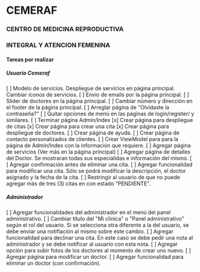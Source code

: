 ﻿# CEMERAF
### CENTRO DE MEDICINA REPRODUCTIVA 
### INTEGRAL Y ATENCION FEMENINA

#### Tareas por realizar

##### Usuario Cemeraf
[ ] Modelo de servicios. Despliegue de servicios en página principal. Cambiar íconos de servicios.
[ ] Envío de emails por la página principal.
[ ] Slider de doctores en la página principal.
[ ] Cambiar número y dirección en el footer de la página principal.
[ ] Arreglar página de "Olvidaste la contraseña?"
[ ] Quitar opciones de menú en las páginas de login/register/ y similares.
[ ] Terminar página Admin/Index
[x] Crear página para despliegue de citas
[x] Crear página para crear una cita
[x] Crear página para despliegue de doctores.
[ ] Crear página de ayuda.
[ ] Crear página de contacto personalizados de clientes.
[ ] Crear ViewModel para para la página de Admin/Index con la información que requiere.
[ ] Agregar página de servicios (Ver más en la página principal)
[ ] Agregar página de detalles del Doctor. Se mostraran todas sus especialidas e información del mismo.
[ ] Agregar confirmación antes de eliminar una cita.
[ ] Agregar funcionalidad para modificar una cita. Sólo se podrá modificar la descripción, el doctor asignado y la fecha de la cita.
[ ] Restringir al usuario de que no puede agregar más de tres (3) citas en con estado "PENDIENTE".

##### Administrador
[ ] Agregar funcionalidades del administrador en el menú del panel administrativo.
[ ] Cambiar título del "Mi clinica" o "Panel administrativo" según el rol del usuario. Si se selecciona otra diferente a la del usuario, se debe enviar una notifiación al mismo sobre este cambio.
[ ] Agregar funcionalidad para declinar una cita. En este caso se debe pedir una nota al administrador y se debe notificar al usuario con esta nota.
[ ] Agregar opción para subir fotos de los doctores al momento de crear uno nuevo.
[ ] Agregar página para modificar un doctor.
[ ] Agregar funcionalidad para eliminar un doctor (con confirmación).


